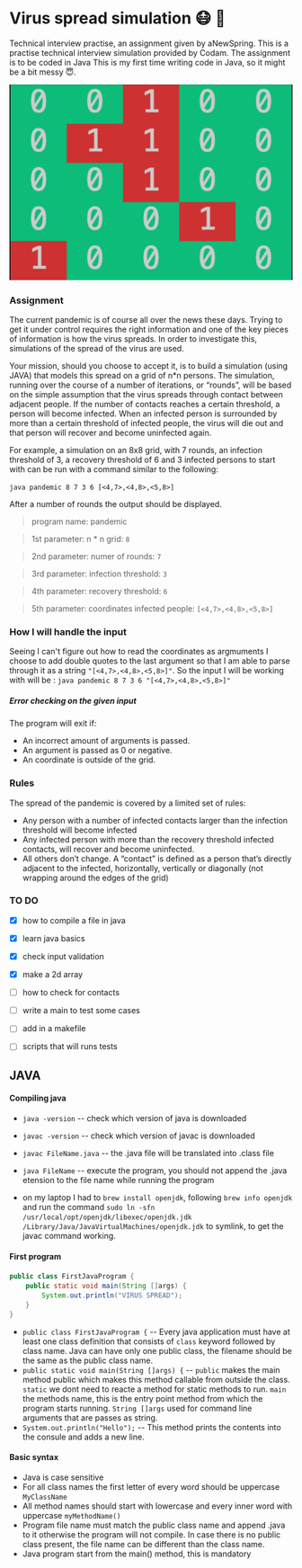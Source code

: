 # Virus spread simulation :mask: :microbe:
Technical interview practise, an assignment given by aNewSpring.
This is a practise technical interview simulation provided by Codam. The assignment is to be coded in Java This is my first time writing code in Java, so it might be a bit messy :innocent:.
<!-- add in about anewspring? -->

![GIF](./pandemic.gif)

### Assignment
The current pandemic is of course all over the news these days. Trying to get it under control requires the right information and one of the key pieces of information is how the virus spreads. In order to investigate this, simulations of the spread of the virus are used. 

Your mission, should you choose to accept it, is to build a simulation (using JAVA) that models this spread on a grid of n*n persons. The simulation, running over the course of a number of iterations, or “rounds”, will be based on the simple assumption that the virus spreads through contact between adjacent people. If the number of contacts reaches a certain threshold, a person will become infected. When an infected person is surrounded by more than a certain threshold of infected people, the virus will die out and that person will recover and become uninfected again.


For example, a simulation on an 8x8 grid, with 7 rounds, an infection threshold of 3, a recovery threshold of 6 and 3 infected persons to start with can be run with a command similar to the following:

`java pandemic 8 7 3 6 [<4,7>,<4,8>,<5,8>]`

After a number of rounds the output should be displayed.

> program name: pandemic

> 1st parameter: n * n grid: `8`

> 2nd parameter: numer of rounds: `7`

> 3rd parameter: infection threshold: `3`

> 4th parameter: recovery threshold: `6`

> 5th parameter: coordinates infected people: `[<4,7>,<4,8>,<5,8>]`

### How I will handle the input
Seeing I can't figure out how to read the coordinates as argmuments I choose to add double quotes to the last argument so that I am able to parse through it as a string `"[<4,7>,<4,8>,<5,8>]"`.
So the input I will be working with will be : `java pandemic 8 7 3 6 "[<4,7>,<4,8>,<5,8>]"`

##### Error checking on the given input
The program will exit if:
- An incorrect amount of arguments is passed.
- An argument is passed as 0 or negative. 
- An coordinate is outside of the grid.

### Rules
The spread of the pandemic is covered by a limited set of rules:
- Any person with a number of infected contacts larger than the infection threshold will become infected
- Any infected person with more than the recovery threshold  infected contacts, will recover and become uninfected.
- All others don’t change.
A “contact” is defined as a person that’s directly adjacent to the infected, horizontally, vertically or diagonally (not wrapping around the edges of the grid)

### TO DO
- [x] how to compile a file in java
- [x] learn java basics
- [x] check input validation
- [x] make a 2d array
- [ ] how to check for contacts
- [ ] write a main to test some cases
- [ ] add in a makefile
- [ ] scripts that will runs tests



## JAVA

#### Compiling java
- `java -version` -- check which version of java is downloaded
- `javac -version` -- check which version of javac is downloaded
- `javac FileName.java` -- the .java file will be translated into .class file
- `java FileName` -- execute the program, you should not append the .java etension to the file name while running the program

- on my laptop I had to `brew install openjdk`, following `brew info openjdk` and run the command `sudo ln -sfn /usr/local/opt/openjdk/libexec/openjdk.jdk /Library/Java/JavaVirtualMachines/openjdk.jdk` to symlink, to get the javac command working.

#### First program
```java
public class FirstJavaProgram {
    public static void main(String []args) {
        System.out.println("VIRUS SPREAD");
    }
}
```

- `public class FirstJavaProgram {` -- Every java application must have at least one class definition that consists of `class` keyword followed by class name. Java can have only one public class, the filename should be the same as the public class name. 
- `public static void main(String []args) {` -- `public` makes the main method public which makes this method callable from outside the class. `static` we dont need to reacte a method for static methods to run. `main` the methods name, this is the entry point method from which the program starts running. `String []args` used for command line arguments that are passes as  string.
- `System.out.println("Hello");` -- This method prints the contents into the consule and adds a new line.

#### Basic syntax
- Java is case sensitive
- For all class names the first letter of every word should be uppercase `MyClassName`
- All method names should start with lowercase and every inner word with uppercase `myMethodName()`
- Program file name must match the public class name and append .java to it otherwise the program will not compile. In case there is no public class present, the file name can be different than the class name.
- Java program start from the main() method, this is mandatory




<!-- CONTINUE HERE -->
<!-- https://www.tutorialspoint.com/java/java_variable_types.htm -->

<!-- https://www.tutorialspoint.com/java/index.htm -->
<!-- https://www.guru99.com/java-platform.html -->
<!-- https://www.geeksforgeeks.org/flood-fill-algorithm-implement-fill-paint/ -->
<!-- https://www.youtube.com/watch?v=_JYlD7tzwFw -->
<!-- https://www.w3schools.com/java/java_methods.asp -->